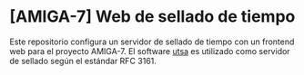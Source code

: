 # [AMIGA-7] Web de sellado de tiempo

Este repositorio configura un servidor de sellado de tiempo con un frontend web
para el proyecto AMIGA-7. El software [utsa](https://github.com/varrrro/utsa) es
utilizado como servidor de sellado según el estándar RFC 3161.
